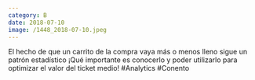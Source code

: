 ```yaml
--- 
category: B 
date: 2018-07-10 
image: /1448_2018-07-10.jpeg 
--- 
```


El hecho de que un carrito de la compra vaya más o menos lleno sigue un patrón estadístico ¡Qué importante es conocerlo y poder utilizarlo para optimizar el valor del ticket medio! #Analytics #Conento